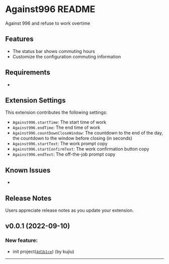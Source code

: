 # Against996 README

Against 996 and refuse to work overtime

## Features

- The status bar shows commuting hours
- Customize the configuration commuting information

## Requirements

-

## Extension Settings

This extension contributes the following settings:

- `Against996.startTime`: The start time of work
- `Against996.endTime`: The end time of work
- `Against996.countDownCloseWindow`: The countdown to the end of the day, the countdown to the window before closing (in seconds)
- `Against996.startText`: The work prompt copy
- `Against996.startConfirmText`: The work confirmation button copy
- `Against996.endText`: The off-the-job prompt copy

## Known Issues

-

## Release Notes

Users appreciate release notes as you update your extension.

## v0.0.1 (2022-09-10)

### New feature:

- init project([`4d1b1ce`](https://github.com/Binbiubiubiu/vscode-against-996/commit/4d1b1ce4603d40fd35e907754cc42aa06842a18c)) (by kujiu)

---
